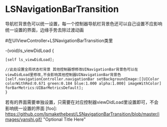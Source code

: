 # LSNavigationBarTransition
导航栏背景色可以统一设置，每一个控制器导航栏背景色还可以自己设置不应影响统一设置的界面，边缘手势去除过渡动画

#在UIViewController+LSNavigationBarTransition类里

-(void)ls_viewDidLoad
{
 
    [self ls_viewDidLoad];
       
    //此处设置全局状态栏背景 其他控制器想修改UINavigationBar背景色可以在viewDidLoad里修改,不会影响其他控制器UINavigationBar背景色
    [self.navigationController.navigationBar setBackgroundImage:[[UIColor colorWithRed:0.671 green:0.184 blue:1.000 alpha:1.000] imageWithColor] forBarMetrics:UIBarMetricsDefault];
    }

若有的界面需要单独设置，只需要在对应控制器viewDidLoad里设置即可，不会影响统一设置的界面
[foo]: https://github.com/lsmakethebest/LSNavigationBarTransition/blob/master/images/yanshi.gif/  "Optional Title Here"